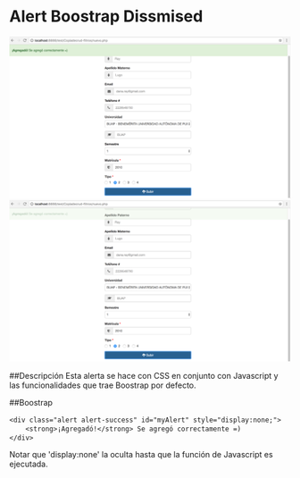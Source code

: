# Alert Boostrap Dissmised
<img src="alertboostrap1.png" alt="HTML5 Icon" >
<img src="alertboostrap2.png" alt="HTML5 Icon" >

##Descripción
Esta alerta se hace con CSS en conjunto con Javascript y las funcionalidades que trae Boostrap por defecto.

##Boostrap
	
	<div class="alert alert-success" id="myAlert" style="display:none;">
		<strong>¡Agregadó!</strong> Se agregó correctamente =)
	</div>
	
Notar que 'display:none' la oculta hasta que la función de Javascript es ejecutada.


